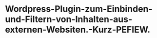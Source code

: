 Wordpress-Plugin-zum-Einbinden-und-Filtern-von-Inhalten-aus-externen-Websiten.-Kurz-PEFIEW.
===========================================================================================